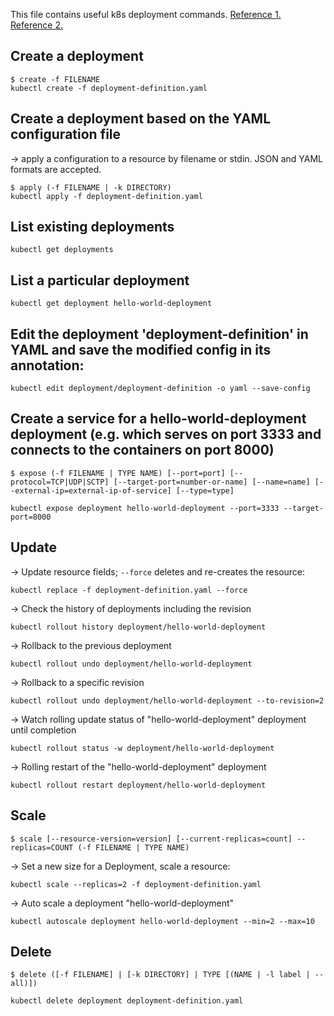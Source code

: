 This file contains useful k8s deployment commands. [Reference 1.](https://kubernetes.io/docs/reference/generated/kubectl/kubectl-commands#-strong-getting-started-strong-)
[Reference 2.](https://kubernetes.io/docs/reference/kubectl/cheatsheet/)

## Create a deployment
```
$ create -f FILENAME
kubectl create -f deployment-definition.yaml
```
## Create a deployment based on the YAML configuration file
-> apply a configuration to a resource by filename or stdin. JSON and YAML formats are accepted.
```
$ apply (-f FILENAME | -k DIRECTORY)
kubectl apply -f deployment-definition.yaml
```
## List existing deployments
```
kubectl get deployments
```
## List a particular deployment
```
kubectl get deployment hello-world-deployment
```

## Edit the deployment 'deployment-definition' in YAML and save the modified config in its annotation:
```
kubectl edit deployment/deployment-definition -o yaml --save-config
```
## Create a service for a hello-world-deployment deployment (e.g. which serves on port 3333 and connects to the containers on port 8000)
```
$ expose (-f FILENAME | TYPE NAME) [--port=port] [--protocol=TCP|UDP|SCTP] [--target-port=number-or-name] [--name=name] [--external-ip=external-ip-of-service] [--type=type]

kubectl expose deployment hello-world-deployment --port=3333 --target-port=8000
```
## Update
-> Update resource fields; ```--force``` deletes and re-creates the resource:
```
kubectl replace -f deployment-definition.yaml --force
```
-> Check the history of deployments including the revision 
```
kubectl rollout history deployment/hello-world-deployment                     
```
-> Rollback to the previous deployment
```
kubectl rollout undo deployment/hello-world-deployment                        
```

-> Rollback to a specific revision
```
kubectl rollout undo deployment/hello-world-deployment --to-revision=2         
```

-> Watch rolling update status of "hello-world-deployment" deployment until completion
```
kubectl rollout status -w deployment/hello-world-deployment                   
```

-> Rolling restart of the "hello-world-deployment" deployment
```
kubectl rollout restart deployment/hello-world-deployment                   
```

## Scale
```
$ scale [--resource-version=version] [--current-replicas=count] --replicas=COUNT (-f FILENAME | TYPE NAME)
```
-> Set a new size for a Deployment, scale a resource:
```
kubectl scale --replicas=2 -f deployment-definition.yaml
```
-> Auto scale a deployment "hello-world-deployment"
```
kubectl autoscale deployment hello-world-deployment --min=2 --max=10
```

## Delete
```
$ delete ([-f FILENAME] | [-k DIRECTORY] | TYPE [(NAME | -l label | --all)])

kubectl delete deployment deployment-definition.yaml
```

